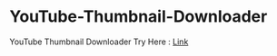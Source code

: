 # YouTube-Thumbnail-Downloader
YouTube Thumbnail Downloader
Try Here : [Link](Https://dyal96.github.io/YouTube-Thumbnail-Downloader)
